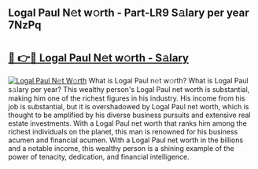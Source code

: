 ## Logal Paul N𝚎t w𝚘rth - Part-LR9 S𝚊lary per year 7NzPq

# <h2><a href="http://gc3srq.nevu.top/?p=Logal+Paul">🔗 👉🔴 Logal Paul N𝚎t w𝚘rth - S𝚊lary</a></h2>

[![Logal Paul N𝚎t W𝚘rth](https://i.imgur.com/Oavwk0R.jpeg)](http://gc3srq.nevu.top/?p=Logal+Paul)
What is Logal Paul n𝚎t w𝚘rth? What is Logal Paul s𝚊lary per year?
This wealthy person's Logal Paul net worth is substantial, making him one of the richest figures in his industry. His income from his job is substantial, but it is overshadowed by Logal Paul net worth, which is thought to be amplified by his diverse business pursuits and extensive real estate investments. With a Logal Paul net worth that ranks him among the richest individuals on the planet, this man is renowned for his business acumen and financial acumen. With a Logal Paul net worth in the billions and a notable income, this wealthy person is a shining example of the power of tenacity, dedication, and financial intelligence.
